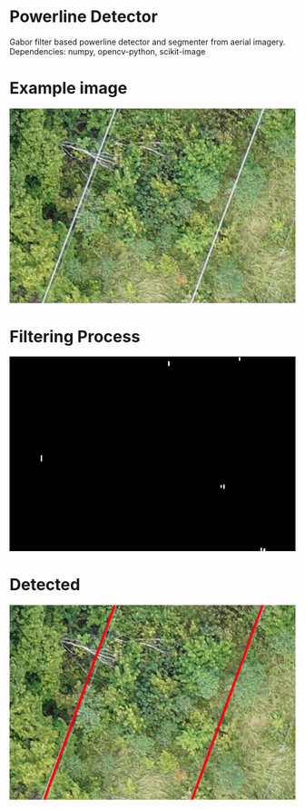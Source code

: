 # Powerline Detector

Gabor filter based powerline detector and segmenter from aerial imagery.
Dependencies: numpy, opencv-python, scikit-image

# Example image
![powerline](https://raw.githubusercontent.com/abelghazinyan/powerline_detector/master/2.JPG)

# Filtering Process
![powerline](https://raw.githubusercontent.com/abelghazinyan/powerline_detector/master/gif.gif)

# Detected
![powerline detected](https://raw.githubusercontent.com/abelghazinyan/powerline_detector/master/detected.png)
